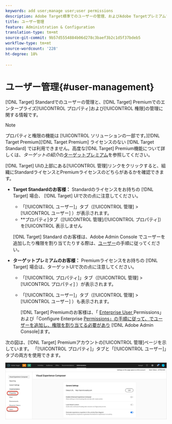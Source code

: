 ```yaml
---
keywords: add user;manage user;user permissions
description: Adobe Target標準でのユーザーの管理、およびAdobe Targetプレミアムでのエンタープライズプロパティと権限の管理に関する情報です。
title: ユーザー管理
feature: Administration & Configuration
translation-type: tm+mt
source-git-commit: 9b57d5554884b06d278c3baef3b2c1d5f37bdeb5
workflow-type: tm+mt
source-wordcount: '228'
ht-degree: 18%

---
```



# ユーザー管理{#user-management}

[!DNL Target] Standardでのユーザーの管理と、[!DNL Target] Premiumでのエンタープライズ[!UICONTROL プロパティ]および[!UICONTROL 権限]の管理に関する情報です。

>[!NOTE]
>
>プロパティと権限の機能は [!UICONTROL  ソリューションの一部です。][!DNL Target Premium][!DNL Target Premium] ライセンスのない [!DNL Target Standard] では利用できません。高度な[!DNL Target] Premium機能について詳しくは、*ターゲットの紹介*&#x200B;の[ターゲットプレミアム](/help/c-intro/intro.md#premium)を参照してください。

[!DNL Target] UIの上部にある[!UICONTROL 管理]リンクをクリックすると、組織にStandardライセンスとPremiumライセンスのどちらがあるかを確認できます。

* **Target Standardのお客様：** Standardのライセンスをお持ちの [!DNL Target] 場合、 [!DNL Target] UIで次の点に注意してください。

   * 「[!UICONTROL ユーザー]」タブ（[!UICONTROL 管理] > [!UICONTROL ユーザー] ）が表示されます。
   * **&#x200B;プロパティ]タブ（[!UICONTROL 管理]/[!UICONTROL プロパティ]）を[!UICONTROL 表示しません

   [!DNL Target] Standard のお客様は、Adobe Admin Console でユーザーを追加したり権限を割り当てたりする際は、[ユーザー](/help/administrating-target/c-user-management/c-user-management/user-management.md)の手順に従ってください。

* **ターゲットプレミアムのお客様：** Premiumライセンスをお持ちの [!DNL Target] 場合は、ターゲットUIで次の点に注意してください。

   * 「[!UICONTROL プロパティ]」タブ（[!UICONTROL 管理] > [!UICONTROL プロパティ] ）が表示されます。
   * 「[!UICONTROL ユーザー]」タブ（[!UICONTROL 管理] > [!UICONTROL ユーザー] ）も表示されます。

      [!DNL Target] Premiumのお客様は、「 [Enterprise User ](/help/administrating-target/c-user-management/property-channel/property-channel.md#concept_E396B16FA2024ADBA27BC056138F9838) Permissions」および「Configure Enterprise  [Permissions」の手順に従って、でユーザーを追加し、権限を割り当てる必要があり](/help/administrating-target/c-user-management/property-channel/properties-overview.md#concept_22F2855DBF0D4754B9460F5D68749C71)  [!DNL Adobe Admin Console]ます。

次の図は、[!DNL Target] Premiumアカウントの[!UICONTROL 管理]ページを示しています。 「[!UICONTROL プロパティ]」タブと「[!UICONTROL ユーザー]」タブの両方を使用できます。

![「管理」タブ](/help/administrating-target/assets/premium.png)


